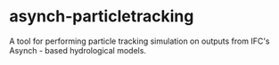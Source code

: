 # asynch-particletracking
A tool for performing particle tracking simulation on outputs from IFC's Asynch - based hydrological models.
